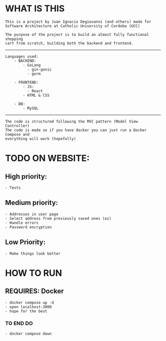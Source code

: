 # WHAT IS THIS

	This is a project by Juan Ignacio Degiovanni (and others) made for
	Software Architecture at Catholic University of Cordoba (UCC)

	The purpose of the project is to build an almost fully functional shopping
	cart from scratch, building both the backend and frontend.
---
	Languages used:
	  	- BACKEND:
			- GoLang
			  - gin-gonic
			  - gorm

		- FRONTEND:
			- JS:
			  - React
			- HTML & CSS
			
		- DB:
			- MySQL
---
	The code is structured following the MVC pattern (Model View Controller)
	The code is made so if you have docker you can just run a Docker Compose and
	everything will work (hopefully)

# TODO ON WEBSITE:


## High priority:

	- Tests

## Medium priority:

	- Addresses in user page
	- Select address from previously saved ones (ez)
	- Handle errors
	- Password encryption

## Low Priority:

	- Make things look better



# HOW TO RUN

## REQUIRES: Docker
	- docker compose up -d
	- open localhost:3000
	- hope for the best

### TO END DO
	- docker compose down
